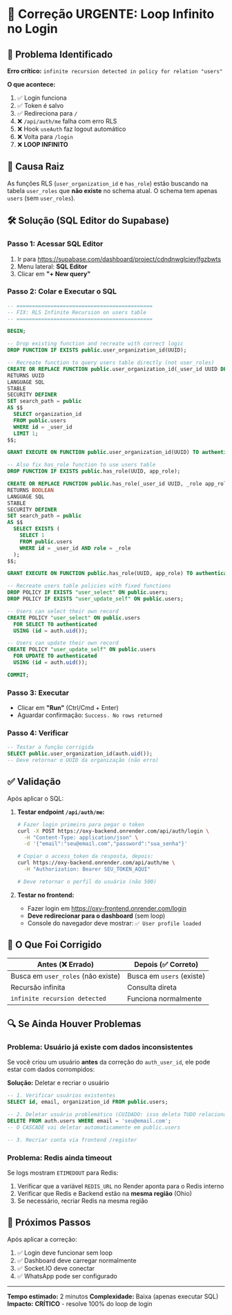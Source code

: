 # 🔧 Correção URGENTE: Loop Infinito no Login

## 🚨 Problema Identificado

**Erro crítico:** `infinite recursion detected in policy for relation "users"`

**O que acontece:**
1. ✅ Login funciona
2. ✅ Token é salvo
3. ✅ Redireciona para `/`
4. ❌ `/api/auth/me` falha com erro RLS
5. ❌ Hook `useAuth` faz logout automático
6. ❌ Volta para `/login`
7. ❌ **LOOP INFINITO**

## 🎯 Causa Raiz

As funções RLS (`user_organization_id` e `has_role`) estão buscando na tabela `user_roles` que **não existe** no schema atual. O schema tem apenas `users` (sem `user_roles`).

## 🛠️ Solução (SQL Editor do Supabase)

### Passo 1: Acessar SQL Editor
1. Ir para https://supabase.com/dashboard/project/cdndnwglcieylfgzbwts
2. Menu lateral: **SQL Editor**
3. Clicar em **"+ New query"**

### Passo 2: Colar e Executar o SQL

```sql
-- ============================================
-- FIX: RLS Infinite Recursion on users table
-- ============================================

BEGIN;

-- Drop existing function and recreate with correct logic
DROP FUNCTION IF EXISTS public.user_organization_id(UUID);

-- Recreate function to query users table directly (not user_roles)
CREATE OR REPLACE FUNCTION public.user_organization_id(_user_id UUID DEFAULT auth.uid())
RETURNS UUID
LANGUAGE SQL
STABLE
SECURITY DEFINER
SET search_path = public
AS $$
  SELECT organization_id
  FROM public.users
  WHERE id = _user_id
  LIMIT 1;
$$;

GRANT EXECUTE ON FUNCTION public.user_organization_id(UUID) TO authenticated;

-- Also fix has_role function to use users table
DROP FUNCTION IF EXISTS public.has_role(UUID, app_role);

CREATE OR REPLACE FUNCTION public.has_role(_user_id UUID, _role app_role)
RETURNS BOOLEAN
LANGUAGE SQL
STABLE
SECURITY DEFINER
SET search_path = public
AS $$
  SELECT EXISTS (
    SELECT 1
    FROM public.users
    WHERE id = _user_id AND role = _role
  );
$$;

GRANT EXECUTE ON FUNCTION public.has_role(UUID, app_role) TO authenticated;

-- Recreate users table policies with fixed functions
DROP POLICY IF EXISTS "user_select" ON public.users;
DROP POLICY IF EXISTS "user_update_self" ON public.users;

-- Users can select their own record
CREATE POLICY "user_select" ON public.users
  FOR SELECT TO authenticated
  USING (id = auth.uid());

-- Users can update their own record
CREATE POLICY "user_update_self" ON public.users
  FOR UPDATE TO authenticated
  USING (id = auth.uid());

COMMIT;
```

### Passo 3: Executar
- Clicar em **"Run"** (Ctrl/Cmd + Enter)
- Aguardar confirmação: `Success. No rows returned`

### Passo 4: Verificar
```sql
-- Testar a função corrigida
SELECT public.user_organization_id(auth.uid());
-- Deve retornar o UUID da organização (não erro)
```

## ✅ Validação

Após aplicar o SQL:

1. **Testar endpoint `/api/auth/me`:**
   ```bash
   # Fazer login primeiro para pegar o token
   curl -X POST https://oxy-backend.onrender.com/api/auth/login \
     -H "Content-Type: application/json" \
     -d '{"email":"seu@email.com","password":"sua_senha"}'

   # Copiar o access_token da resposta, depois:
   curl https://oxy-backend.onrender.com/api/auth/me \
     -H "Authorization: Bearer SEU_TOKEN_AQUI"

   # Deve retornar o perfil do usuário (não 500)
   ```

2. **Testar no frontend:**
   - Fazer login em https://oxy-frontend.onrender.com/login
   - **Deve redirecionar para o dashboard** (sem loop)
   - Console do navegador deve mostrar: `✅ User profile loaded`

## 📝 O Que Foi Corrigido

| Antes (❌ Errado) | Depois (✅ Correto) |
|-------------------|---------------------|
| Busca em `user_roles` (não existe) | Busca em `users` (existe) |
| Recursão infinita | Consulta direta |
| `infinite recursion detected` | Funciona normalmente |

## 🔍 Se Ainda Houver Problemas

### Problema: Usuário já existe com dados inconsistentes

Se você criou um usuário **antes** da correção do `auth_user_id`, ele pode estar com dados corrompidos:

**Solução:** Deletar e recriar o usuário

```sql
-- 1. Verificar usuários existentes
SELECT id, email, organization_id FROM public.users;

-- 2. Deletar usuário problemático (CUIDADO: isso deleta TUDO relacionado)
DELETE FROM auth.users WHERE email = 'seu@email.com';
-- O CASCADE vai deletar automaticamente em public.users

-- 3. Recriar conta via frontend /register
```

### Problema: Redis ainda timeout

Se logs mostram `ETIMEDOUT` para Redis:

1. Verificar que a variável `REDIS_URL` no Render aponta para o Redis interno
2. Verificar que Redis e Backend estão na **mesma região** (Ohio)
3. Se necessário, recriar Redis na mesma região

## 🎯 Próximos Passos

Após aplicar a correção:

1. ✅ Login deve funcionar sem loop
2. ✅ Dashboard deve carregar normalmente
3. ✅ Socket.IO deve conectar
4. ✅ WhatsApp pode ser configurado

---

**Tempo estimado:** 2 minutos
**Complexidade:** Baixa (apenas executar SQL)
**Impacto:** **CRÍTICO** - resolve 100% do loop de login

